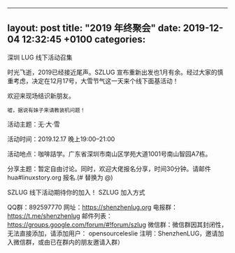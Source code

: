 
---
layout: post
title:  "2019 年终聚会"
date:   2019-12-04 12:32:45 +0100
categories:
---

深圳 LUG 线下活动召集


时光飞逝，2019已经接近尾声。SZLUG 宣布重新出发也1月有余。经过大家的慎重考虑，决定在12月17号，大雪节气这一天来个线下面基活动！

欢迎来现场结识新朋友。

    嘘，据说有妹子来请教装机问题！

活动主题：无·大·雪

活动时间：2019.12.17 晚上19:00–21:00

活动地点：咖啡詰学。广东省深圳市南山区学苑大道1001号南山智园A7栋。

分享主题：暂定自由讨论。同时，欢迎大佬报名分享，时间30分钟。请邮件 hua#linuxstory.org 报名.(# 替换为 @)

SZLUG 线下活动期待你的加入！
SZLUG 加入方式

QQ群：892597770
网址：https://shenzhenlug.org
电报群：https://t.me/shenzhenlug
邮件列表：https://groups.google.com/forum/#!forum/szlug
微信群：微信群因其封闭性，无法直接添加，请添加用户： opensourceleslie 注明：ShenzhenLUG，邀请加入微信群，或由已在群内的朋友邀请入群）
